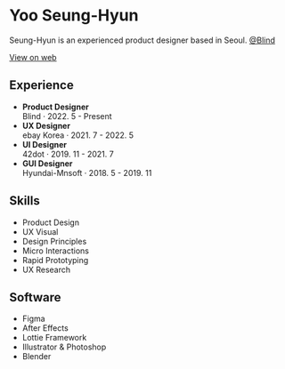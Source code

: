 # Yoo Seung-Hyun
Seung-Hyun is an experienced product designer based in Seoul. <a href="https://www.teamblind.com/kr/" target="_blank">@Blind</a>

<a href="https://seunghyun-showcase.vercel.app/" target="_blank">View on web</a>

## Experience
<ul>
    <li><strong>Product Designer</strong><br>Blind &#183; 2022. 5 - Present</li>
    <li><strong>UX Designer</strong><br>ebay Korea &#183; 2021. 7 - 2022. 5</li>
    <li><strong>UI Designer</strong><br>42dot &#183; 2019. 11 - 2021. 7</li>
    <li><strong>GUI Designer</strong><br>Hyundai-Mnsoft &#183; 2018. 5 - 2019. 11</li>
</ul>

## Skills
<ul>
    <li>Product Design</li>
    <li>UX Visual</li>
    <li>Design Principles</li>
    <li>Micro Interactions</li>
    <li>Rapid Prototyping</li>
    <li>UX Research</li>
</ul>

## Software
<ul>
    <li>Figma</li>
    <li>After Effects</li>
    <li>Lottie Framework</li>
    <li>Illustrator & Photoshop</li>
    <li>Blender</li>
</ul>
